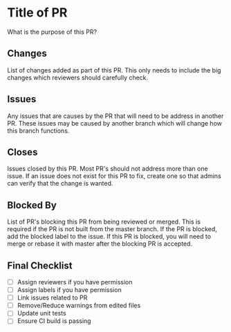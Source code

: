 # Title of PR

What is the purpose of this PR?

## Changes

List of changes added as part of this PR. This only needs to include the big changes which reviewers should carefully check.

## Issues

Any issues that are causes by the PR that will need to be address in another PR. These issues may be caused by another branch which will change how this branch functions.

## Closes

Issues closed by this PR. Most PR's should not address more than one issue. If an issue does not exist for this PR to fix, create one so that admins can verify that the change is wanted.

## Blocked By

List of PR's blocking this PR from being reviewed or merged. This is required if the PR is not built from the master branch. If the PR is blocked, add the blocked label to the issue. If this PR is blocked, you will need to merge or rebase it with master after the blocking PR is accepted.

## Final Checklist

-   [ ] Assign reviewers if you have permission
-   [ ] Assign labels if you have permission
-   [ ] Link issues related to PR
-   [ ] Remove/Reduce warnings from edited files
-   [ ] Update unit tests
-   [ ] Ensure CI build is passing
